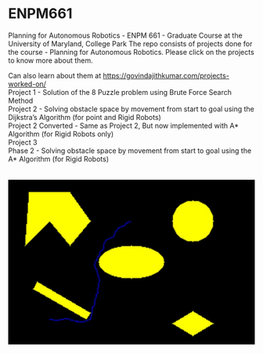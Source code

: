 # ENPM661
Planning for Autonomous Robotics - ENPM 661 - Graduate Course at the University of Maryland, College Park
The repo consists of projects done for the course - Planning for Autonomous Robotics. Please click on the projects to know more about them.

Can also learn about them at https://govindajithkumar.com/projects-worked-on/  <br/>
Project 1 - Solution of the 8 Puzzle problem using Brute Force Search Method  <br/>
Project 2 - Solving obstacle space by movement from start to goal using the Dijkstra’s Algorithm (for point and Rigid Robots)  <br/>
Project 2 Converted - Same as Project 2, But now implemented with A* Algorithm (for Rigid Robots only)  <br/>
Project 3   <br/>
          Phase 2 - Solving obstacle space by movement from start to goal using the A* Algorithm (for Rigid Robots)  <br/>
          <br/>
          <br/>
![](Images/backtracked_img.jpg)
          
